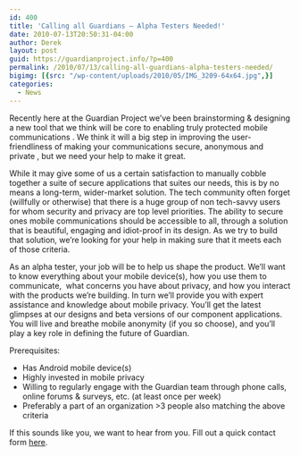 ```yaml
---
id: 400
title: 'Calling all Guardians – Alpha Testers Needed!'
date: 2010-07-13T20:50:31-04:00
author: Derek
layout: post
guid: https://guardianproject.info/?p=400
permalink: /2010/07/13/calling-all-guardians-alpha-testers-needed/
bigimg: [{src: "/wp-content/uploads/2010/05/IMG_3209-64x64.jpg",}]
categories:
  - News
---
```

Recently here at the Guardian Project we’ve been brainstorming & designing a new tool that we think will be core to enabling truly protected mobile communications . We think it will a big step in improving the user-friendliness of making your communications secure, anonymous and private , but we need your help to make it great.

While it may give some of us a certain satisfaction to manually cobble together a suite of secure applications that suites our needs, this is by no means a long-term, wider-market solution. The tech community often forget (willfully or otherwise) that there is a huge group of non tech-savvy users for whom security and privacy are top level priorities. The ability to secure ones mobile communications should be accessible to all, through a solution that is beautiful, engaging and idiot-proof in its design. As we try to build that solution, we’re looking for your help in making sure that it meets each of those criteria.

As an alpha tester, your job will be to help us shape the product. We’ll want to know everything about your mobile device(s), how you use them to communicate,  what concerns you have about privacy, and how you interact with the products we’re building. In turn we’ll provide you with expert assistance and knowledge about mobile privacy. You’ll get the latest glimpses at our designs and beta versions of our component applications. You will live and breathe mobile anonymity (if you so choose), and you’ll play a key role in defining the future of Guardian.

Prerequisites:

  * Has Android mobile device(s)
  * Highly invested in mobile privacy
  * Willing to regularly engage with the Guardian team through phone calls, online forums & surveys, etc. (at least once per week)
  * Preferably a part of an organization >3 people also matching the above criteria

If this sounds like you, we want to hear from you. Fill out a quick contact form [here](https://guardianproject.info/contact/alpha-testers-apply-here/).